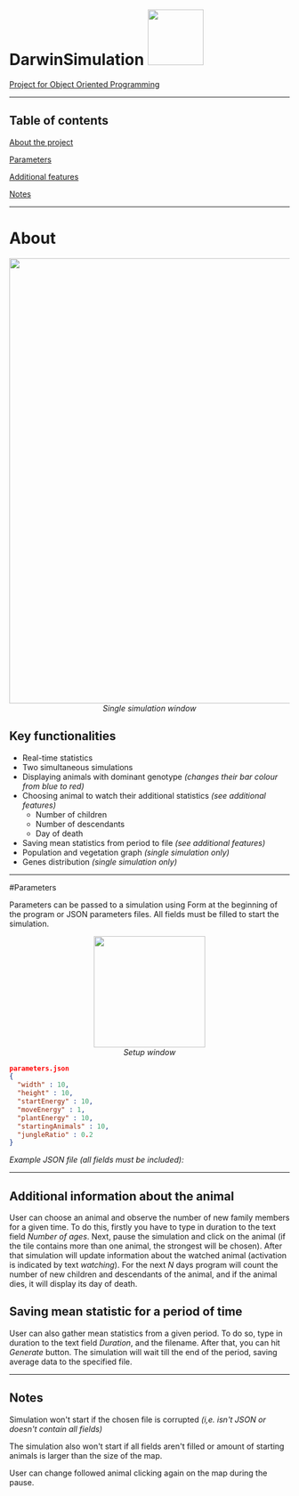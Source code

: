 # DarwinSimulation  <image src="screenshots/icon.png" width=100>
[Project for Object Oriented Programming](https://github.com/apohllo/obiektowe-lab/tree/master/lab8)

---

<a type="anchor" id="toc-bullet"></a>
## Table of contents

[About the project](#about-bullet)

[Parameters](#params-bullet)

[Additional features](#ui-bullet)

[Notes](#notes-bullet)

---

<a type="anchor" id="about-bullet"></a>
# About

<!--suppress ALL -->
<center>
    <image src="screenshots/app.png" width=800>
    <br/>
    <i> Single simulation window </i>
</center>

## Key functionalities

- Real-time statistics
- Two simultaneous simulations
- Displaying animals with dominant genotype *(changes their bar colour from blue to red)*
- Choosing animal to watch their additional statistics *(see additional features)*
  - Number of children
  - Number of descendants
  - Day of death
- Saving mean statistics from period to file *(see additional features)*
- Population and vegetation graph *(single simulation only)*
- Genes distribution *(single simulation only)*


---

<a type="anchor" id="params-bullet"></a>
#Parameters

Parameters can be passed to a simulation using Form at the beginning of the program or JSON parameters files. All fields must be filled to start the simulation.

<center>
    <image src="screenshots/param.png" width=200/>
    <br/>
    <i>Setup window</i>
</center>

```json
parameters.json
{
  "width" : 10,
  "height" : 10,
  "startEnergy" : 10,
  "moveEnergy" : 1,
  "plantEnergy" : 10,
  "startingAnimals" : 10,
  "jungleRatio" : 0.2
}
```
*Example JSON file (all fields must be included):*

---

<a type="anchor" id="ui-bullet"></a>

## Additional information about the animal

User can choose an animal and observe the number of new family members for a given time. To do this, firstly you have to type in duration to the text field *Number of ages*. Next, pause the simulation and click on the animal (if the tile contains more than one animal, the strongest will be chosen). After that simulation will update information about the watched animal (activation is indicated by text *watching*). For the next *N* days program will count the number of new children and descendants of the animal, and if the animal dies, it will display its day of death.

## Saving mean statistic for a period of time

User can also gather mean statistics from a given period. To do so, type in duration to the text field *Duration*, and the filename. After that, you can hit *Generate* button. The simulation will wait till the end of the period, saving average data to the specified file.


---
<a type="anchor" id="notes-bullet"></a>
## Notes

Simulation won't start if the chosen file is corrupted *(i,e. isn't JSON or doesn't contain all fields)*

The simulation also won't start if all fields aren't filled or amount of starting animals is larger than the size of the map.

User can change followed animal clicking again on the map during the pause.
